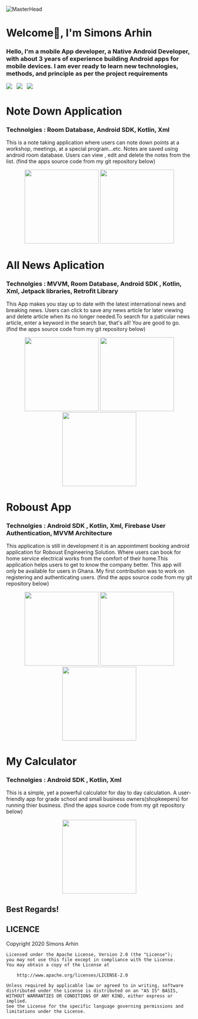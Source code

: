 ![MasterHead](https://1.bp.blogspot.com/-7A4WynwLsMw/XbBpCXG8fHI/AAAAAAAAMt4/uOa1bpLskYgrwGbllhSu2SDj_Mig8SXJQCLcBGAsYHQ/s1600/2000_600px.gif)
# Welcome👋, I'm Simons Arhin
### Hello, I'm a mobile App developer, a Native Android Developer, with about 3 years of experience building Android apps for mobile devices. I am ever ready to learn new technologies, methods, and principle as per the project requirements

<a href="mailto:arhinsimons@gmail.com"><img src="https://img.shields.io/badge/Email-Simons-8056d5.svg?style=for-the-badge&logo=minutemailer&logoColor=white"></a>&nbsp;&nbsp;&nbsp;<a href="https://www.linkedin.com/in/simons-arhin-434a5b21a" target="_blank"><img src="https://img.shields.io/badge/linkedin-Simons-blue.svg?style=for-the-badge&logo=linkedin&logoColor=white" ></a>&nbsp;&nbsp;&nbsp;<a href="https://www.instagram.com/simonskayi" target="_blank"><img src="https://img.shields.io/badge/instagram-@simonskayi-red.svg?style=for-the-badge&logo=instagram&logoColor=white"></a>


# Note Down Application
### Technolgies : Room Database, Android SDK, Kotlin, Xml
This is a  note taking application where users can note down points at a workshop, meetings, at a special program...etc. Notes are saved using android room database. Users can view , edit and delete the notes from the list. (find the apps source code from my git repository below)
<p align="center">
  <img src="https://user-images.githubusercontent.com/70524242/172493055-3441b6ce-16a8-497c-93d1-4d09b1a5cd0b.png" width="200">
        <img src="https://user-images.githubusercontent.com/70524242/172494082-af45e5bc-722e-4754-8780-51ed129654aa.png" width="200">
</p>

# All News Aplication
### Technolgies : MVVM, Room Database, Android SDK , Kotlin, Xml, Jetpack libraries, Retrofit Library
This App makes you stay up to date with the latest international news and breaking news. Users can click to save any news article for later viewing and delete article when its no longer needed.To search for a paticular news  article, enter a keyword in the search bar, that's all! You are good to go. (find the apps source code from my git repository below)

<p align="center">
        <img src="https://user-images.githubusercontent.com/70524242/172570638-0ebc1903-fdbc-46d2-87fb-8a05789d4d8b.png" width="200">
   <img src="https://user-images.githubusercontent.com/70524242/172570657-a656b227-c767-4fb9-8c6d-f402481d4088.png" width="200">
   <img src="https://user-images.githubusercontent.com/70524242/172570676-6f2d94a7-01b6-4b5c-b6b6-44f2a23b9f70.png" width="200">
</p>

  
  # Roboust App
  ### Technolgies : Android SDK , Kotlin, Xml, Firebase User Authentication, MVVM Architecture
 This application is still in development it is an appointment booking android application for Roboust Engineering Solution. Where users can book for home service electrical works from the comfort of their home.This application helps users to get to know the company better. This app will only be available for users in Ghana.
 My first contribution was to work on registering and authenticating users. (find the apps source code from my git repository below)
 
 <p align="center">
     <img src="https://user-images.githubusercontent.com/70524242/172564905-77ae8ca0-6de9-448a-bf56-8ce28587babc.png" width="200">
  <img src="https://user-images.githubusercontent.com/70524242/172564927-bfdff704-80fb-4574-a64d-8860c4936759.png" width="200">
  <img src="https://user-images.githubusercontent.com/70524242/172564947-d4a9ba2f-fe5a-433b-8d54-8a6cd34fa4eb.png" width="200">
</p>


# My Calculator
### Technolgies :  Android SDK , Kotlin, Xml
This is a simple, yet a powerful calculator for day to day calculation. A user-friendly app for grade school and small business owners(shopkeepers) for running thier business. (find the apps source code from my git repository below)
<p align="center">
     <img src="https://user-images.githubusercontent.com/70524242/172560302-096c40da-273b-4bf7-9dcd-f6e0dad71721.png" width="200">
</p>

## Best Regards!
  

   LICENCE
-----

 Copyright 2020 Simons Arhin

    Licensed under the Apache License, Version 2.0 (the "License");
    you may not use this file except in compliance with the License.
    You may obtain a copy of the License at

        http://www.apache.org/licenses/LICENSE-2.0

    Unless required by applicable law or agreed to in writing, software
    distributed under the License is distributed on an "AS IS" BASIS,
    WITHOUT WARRANTIES OR CONDITIONS OF ANY KIND, either express or implied.
    See the License for the specific language governing permissions and
    limitations under the License.






